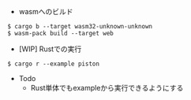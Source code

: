 - wasmへのビルド
```
$ cargo b --target wasm32-unknown-unknown
$ wasm-pack build --target web
```

- [WIP] Rustでの実行
```
$ cargo r --example piston 
```

- Todo
	- Rust単体でもexampleから実行できるようにする
